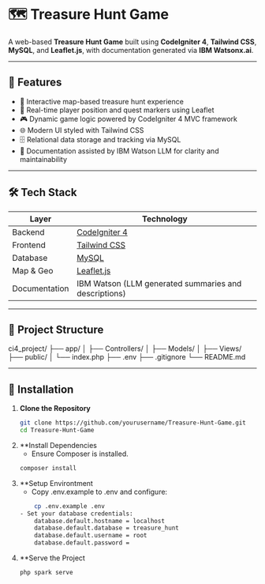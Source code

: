 # 🗺️ Treasure Hunt Game

A web-based **Treasure Hunt Game** built using **CodeIgniter 4**, **Tailwind CSS**, **MySQL**, and **Leaflet.js**, with documentation generated via **IBM Watsonx.ai**.

---

## 🚀 Features

- 🧩 Interactive map-based treasure hunt experience
- 📍 Real-time player position and quest markers using Leaflet
- 🎮 Dynamic game logic powered by CodeIgniter 4 MVC framework
- 🌐 Modern UI styled with Tailwind CSS
- 🗄️ Relational data storage and tracking via MySQL
- 🧠 Documentation assisted by IBM Watson LLM for clarity and maintainability

---

## 🛠️ Tech Stack

| Layer         | Technology           |
|---------------|----------------------|
| Backend       | [CodeIgniter 4](https://codeigniter.com/user_guide/) |
| Frontend      | [Tailwind CSS](https://tailwindcss.com/) |
| Database      | [MySQL](https://www.mysql.com/) |
| Map & Geo     | [Leaflet.js](https://leafletjs.com/) |
| Documentation | IBM Watson (LLM generated summaries and descriptions) |

---

## 📁 Project Structure

ci4_project/
├── app/
│ ├── Controllers/
│ ├── Models/
│ ├── Views/
├── public/
│ └── index.php
├── .env
├── .gitignore
└── README.md

---

## 🔧 Installation

1. **Clone the Repository**
   ```bash
   git clone https://github.com/yourusername/Treasure-Hunt-Game.git
   cd Treasure-Hunt-Game

2. **Install Dependencies
   - Ensure Composer is installed.
   ```bash
   composer install

3. **Setup Environtment
   - Copy .env.example to .env and configure:
   ```bash
       cp .env.example .env
   - Set your database credentials:
       database.default.hostname = localhost
       database.default.database = treasure_hunt
       database.default.username = root
       database.default.password = 

4. **Serve the Project
   ```bash
   php spark serve
